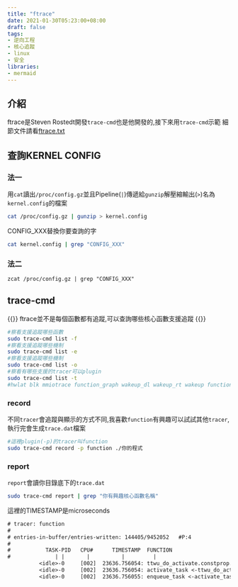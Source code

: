 ```yaml
---
title: "ftrace"
date: 2021-01-30T05:23:00+08:00
draft: false
tags:
- 逆向工程
- 核心追蹤
- linux
- 安全
libraries:
- mermaid
---
```


## 介紹

ftrace是Steven Rostedt開發`trace-cmd`也是他開發的,接下來用`trace-cmd`示範
細節文件請看[ftrace.txt](https://www.kernel.org/doc/Documentation/trace/ftrace.txt)


## 查詢KERNEL CONFIG

### 法一
用`cat`讀出`/proc/config.gz`並且Pipeline(`|`)傳遞給`gunzip`解壓縮輸出(`>`)名為`kernel.config`的檔案
```bash
cat /proc/config.gz | gunzip > kernel.config
```
CONFIG_XXX替換你要查詢的字
```bash
cat kernel.config | grep "CONFIG_XXX"
```

### 法二
```
zcat /proc/config.gz | grep "CONFIG_XXX"
```



## trace-cmd

{{<alert theme="warning">}}
ftrace並不是每個函數都有追蹤,可以查詢哪些核心函數支援追蹤
{{</alert>}}

```bash
#察看支援追蹤哪些函數
sudo trace-cmd list -f
#察看支援追蹤哪些機制
sudo trace-cmd list -e
#察看支援追蹤哪些機制
sudo trace-cmd list -o
#察看有哪些支援的tracer可以plugin
sudo trace-cmd list -t
#hwlat blk mmiotrace function_graph wakeup_dl wakeup_rt wakeup function nop
```
 
### record


不同`tracer`會追蹤與顯示的方式不同,我喜歡`function`有興趣可以試試其他`tracer`,執行完會生成`trace.dat`檔案
```bash
#這裡plugin(-p)的tracer叫function
sudo trace-cmd record -p function ./你的程式
```

### report

`report`會讀你目錄底下的`trace.dat`

```bash
sudo trace-cmd report | grep "你有興趣核心函數名稱"
```
這裡的TIMESTAMP是microseconds

```txt
# tracer: function
#
# entries-in-buffer/entries-written: 144405/9452052   #P:4
#
#           TASK-PID   CPU#      TIMESTAMP  FUNCTION
#              | |       |          |         |
          <idle>-0     [002]  23636.756054: ttwu_do_activate.constprop.89 <-try_to_wake_up
          <idle>-0     [002]  23636.756054: activate_task <-ttwu_do_activate.constprop.89
          <idle>-0     [002]  23636.756055: enqueue_task <-activate_task

```
